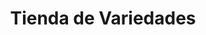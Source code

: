 ---
title: "Tienda de Variedades"
url: /ciudad-satelite/tienda-de-variedades-avenida-max-fernandez/
shop: comodidad
---